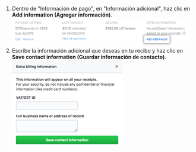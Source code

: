 1. Dentro de "Información de pago", en "Información adicional", haz clic en **Add information (Agregar información)**. ![Botón de información adicional de facturación](/assets/images/help/billing/settings_billing_add_billing_extra.png)
1. Escribe la información adicional que deseas en tu recibo y haz clic en **Save contact information (Guardar información de contacto)**. ![Campo de información de contacto](/assets/images/help/settings/Billing-extra-info-field.png)
